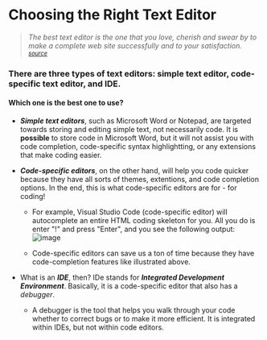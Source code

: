 # Choosing the Right Text Editor 

> _The best text editor is the one that you love, cherish and swear by to make a complete web site successfully and to your satisfaction. <sup>[source](https://codefellows.github.io/code-102-guide/curriculum/class-02/Choosing-A-Text-Editor--The-Older-Coder.pdf)</sup>_

### There are three types of text editors: simple text editor, code-specific text editor, and IDE. 
#### Which one is the best one to use? 

* ***Simple text editors***, such as Microsoft Word or Notepad, are targeted towards storing and editing simple text, not necessarily code. 
It is **possible** to store code in Microsoft Word, but it will not assist you with code completion, code-specific syntax highlightting, or any extensions that make coding easier. 

* ***Code-specific editors***, on the other hand, will help you code quicker because they have all sorts of themes, extentions, and code completion options. In the end, this is what code-specific editors are for - for coding!
  * For example, Visual Studio Code (code-specific editor) will autocomplete an entire HTML coding skeleton for you. 
  All you do is enter "!" and press "Enter", and you see the following output:
  ![image](https://user-images.githubusercontent.com/48433669/209425018-22208603-3997-43ad-a418-af380b247250.png)
  
  
  * Code-specific editors can save us a ton of time because they have code-completion features like illustrated above. 


* What is an ***IDE***, then? IDe stands for ***Integrated Development Environment***. Basically, it is a code-specific editor that also has a _debugger_.
  * A debugger is the tool that helps you walk through your code whether to correct bugs or to make it more efficient. It is integrated within IDEs, but not within code editors.

